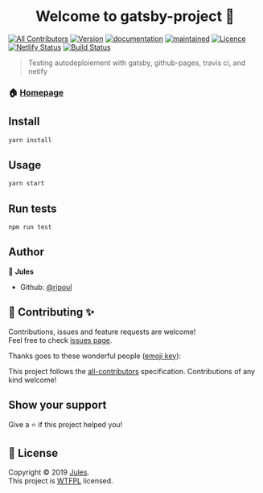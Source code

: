 <h1 align="center">Welcome to gatsby-project 👋</h1>

[![All Contributors](https://img.shields.io/badge/all_contributors-0-orange.svg?style=flat-square)](#contributors)
[![Version](https://img.shields.io/badge/version-0.0.0-blue.svg?cacheSeconds=2592000)](https://img.shields.io/badge/version-0.0.0-blue.svg?cacheSeconds=2592000) 
[![documentation](https://img.shields.io/badge/documentation-yes-brightgreen.svg)](https://github.com/ripoul/gatsby-project)
[![maintained](https://img.shields.io/badge/Maintained%3F-yes-green.svg)](https://github.com/ripoul/gatsby-project/graphs/commit-activity)
[![Licence](https://img.shields.io/badge/License-WTFPL-yellow.svg)](https://github.com/ripoul/gatsby-project/blob/master/LICENCE)
[![Netlify Status](https://api.netlify.com/api/v1/badges/45588a03-34db-4cae-8212-e0af8e29b887/deploy-status)](https://app.netlify.com/sites/romantic-cori-a597df/deploys) 
[![Build Status](https://travis-ci.org/ripoul/gatsby-project.svg?branch=master)](https://travis-ci.org/ripoul/gatsby-project)


> Testing autodeploiement with gatsby, github-pages, travis ci, and netify

### 🏠 [Homepage](https://ripoul.github.io/gatsby-project/)

## Install

```sh
yarn install
```

## Usage

```sh
yarn start
```

## Run tests

```sh
npm run test
```

## Author

👤 **Jules**

* Github: [@ripoul](https://github.com/@ripoul)

## 🤝 Contributing ✨

Contributions, issues and feature requests are welcome!<br />Feel free to check [issues page](https://github.com/ripoul/gatsby-project/issues).

Thanks goes to these wonderful people ([emoji key](https://allcontributors.org/docs/en/emoji-key)):

<!-- ALL-CONTRIBUTORS-LIST:START - Do not remove or modify this section -->
<!-- prettier-ignore -->
<!-- ALL-CONTRIBUTORS-LIST:END -->

This project follows the [all-contributors](https://github.com/all-contributors/all-contributors) specification. Contributions of any kind welcome!

## Show your support

Give a ⭐️ if this project helped you!

## 📝 License

Copyright © 2019 [Jules](https://github.com/@ripoul).<br />
This project is [WTFPL](https://github.com/ripoul/gatsby-project/blob/master/LICENCE) licensed.
